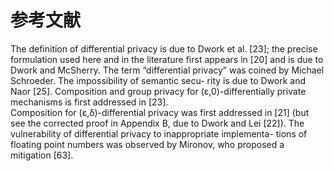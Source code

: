 # 参考文献

The definition of differential privacy is due to Dwork et al. [23]; the precise formulation used here and in the literature first appears in [20] and is due to Dwork and McSherry. The term “differential privacy” was coined by Michael Schroeder. The impossibility of semantic secu- rity is due to Dwork and Naor [25]. Composition and group privacy for (ε,0)-differentially private mechanisms is first addressed in [23].  
Composition for (ε,δ)-differential privacy was first addressed in [21] (but see the corrected proof in Appendix B, due to Dwork and Lei [22]). The vulnerability of differential privacy to inappropriate implementa- tions of floating point numbers was observed by Mironov, who proposed a mitigation [63].